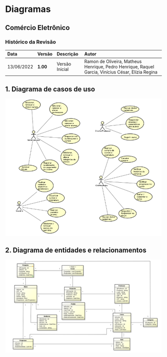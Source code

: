 # Diagramas

## Comércio Eletrônico

### Histórico da Revisão 

|  Data  | Versão | Descrição | Autor |
|:-------|:-------|:----------|:------|
| 13/06/2022 | **1.00** | Versão Inicial  | Ramon de Oliveira, Matheus Henrique, Pedro Henrique, Raquel Garcia, Vinícius César, Elízia Regina |

## 1. Diagrama de casos de uso 

![Casos de Uso](imagens/Diagrama_de_casos_de_uso.png)

## 2. Diagrama de entidades e relacionamentos

![Entidades e Relacionamentos](imagens/Diagrama_de_classes.png)
